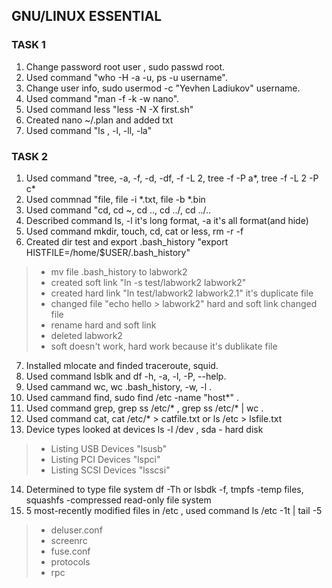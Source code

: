 ## GNU/LINUX ESSENTIAL

### TASK 1

1. Change password root user , sudo passwd root.
2. Used command "who -H -a -u, ps -u username".
3. Change user info, sudo usermod -c "Yevhen Ladiukov" username.
4. Used command "man -f -k -w nano".
5. Used command less "less -N -X first.sh"
6. Created nano ~/.plan and added txt
7. Used command "ls , -l, -ll, -la"

### TASK 2
1. Used command "tree, -a, -f, -d, -df, -f -L 2, tree -f -P a*, tree -f -L 2 -P c*
2. Used commnad "file, file -i *.txt, file -b *.bin 
3. Used command "cd, cd ~, cd .., cd ../, cd ../..
4. Described command ls, -l it's long format, -a it's all format(and hide)
5. Used command mkdir, touch, cd, cat or less, rm -r -f
6. Created dir test and export .bash_history "export HISTFILE=/home/$USER/.bash_history"
> - mv file .bash_history to labwork2
> - created soft link "ln -s test/labwork2 labwork2"
> - created hard link "ln test/labwork2 labwork2.1" it's duplicate file
> - changed file "echo hello > labwork2" hard and soft link changed file
> - rename hard and soft link
> - deleted labwork2
> - soft doesn't work, hard work because it's dublikate file
7. Installed mlocate and finded traceroute, squid.
8. Used command lsblk and df -h, -a, -l, -P, --help.
9. Used cammand wc, wc .bash_history, -w, -l .
10. Used cammand find, sudo find /etc -name "host*" .
11. Used command grep,  grep ss /etc/* , grep ss /etc/* | wc .
12. Used command cat,  cat /etc/* > catfile.txt or ls /etc > lsfile.txt
13. Device types looked at devices ls -l /dev , sda - hard disk
> - Listing USB Devices  "lsusb"
> - Listing PCI Devices  "lspci" 
> - Listing SCSI Devices "lsscsi"
14. Determined to type file system df -Th or lsbdk -f, tmpfs -temp files, squashfs -compressed read-only file system
15. 5 most-recently modified files in /etc , used command ls /etc -1t | tail -5
> - deluser.conf
> - screenrc
> - fuse.conf
> - protocols
> - rpc


